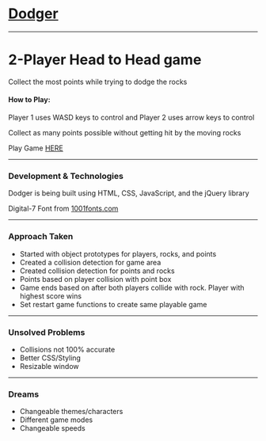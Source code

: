 # [Dodger](https://kyle116.github.io/project1/)
___

# 2-Player Head to Head game


Collect the most points while trying to dodge the rocks

#### How to Play:
Player 1 uses WASD keys to control and Player 2 uses arrow keys to control

Collect as many points possible without getting hit by the moving rocks

Play Game [HERE](https://kyle116.github.io/project1/)

---

### Development & Technologies

Dodger is being built using HTML, CSS, JavaScript, and the jQuery library

Digital-7 Font from [1001fonts.com](http://www.1001fonts.com/digital-7-font.html)

---

### Approach Taken

+ Started with object prototypes for players, rocks, and points
+ Created a collision detection for game area
+ Created collision detection for points and rocks
+ Points based on player collision with point box
+ Game ends based on after both players collide with rock. Player with highest score wins
+ Set restart game functions to create same playable game


---
### Unsolved Problems
+ Collisions not 100% accurate
+ Better CSS/Styling
+ Resizable window

---
### Dreams
+ Changeable themes/characters
+ Different game modes
+ Changeable speeds
